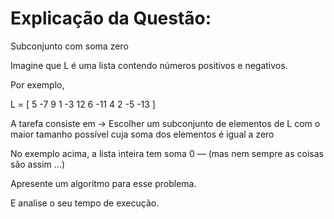 # Explicação da Questão:
Subconjunto com soma zero


Imagine que L é uma lista contendo números positivos e negativos.


Por exemplo,


L = [ 5 -7 9 1 -3 12 6 -11 4 2 -5 -13 ]


A tarefa consiste em
→ Escolher um subconjunto de elementos de L com o maior tamanho possível cuja soma dos elementos é igual a zero


No exemplo acima, a lista inteira tem soma 0 — (mas nem sempre as coisas são assim ...)


Apresente um algoritmo para esse problema.


E analise o seu tempo de execução.
